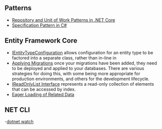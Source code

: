 ## Patterns
- [Repository and Unit of Work Patterns in .NET Core](https://www.linkedin.com/pulse/repository-unit-work-patterns-net-core-dimitar-iliev/)
- [Specification Pattern in C#](https://www.linkedin.com/pulse/specification-pattern-c-collins-ezerioha/)
## Entity Framework Core

- [IEntityTypeConfiguration](https://learn.microsoft.com/en-us/dotnet/api/microsoft.entityframeworkcore.ientitytypeconfiguration-1?view=efcore-7.0) allows configuration for an entity type to be factored into a separate class, rather than in-line in
- [Applying Migrations](https://learn.microsoft.com/en-us/ef/core/managing-schemas/migrations/applying?tabs=dotnet-core-cli) once your migrations have been added, they need to be deployed and applied to your databases. There are various strategies for doing this, with some being more appropriate for production environments, and others for the development lifecycle.
- [IReadOnlyList<T> Interface](https://learn.microsoft.com/en-us/dotnet/api/system.collections.generic.ireadonlylist-1?view=net-7.0) represents a read-only collection of elements that can be accessed by index.
- [Eager Loading of Related Data](https://learn.microsoft.com/en-us/ef/core/querying/related-data/eager) 

## NET CLI
-[dotnet watch](https://learn.microsoft.com/en-us/dotnet/core/tools/dotnet-watch)
